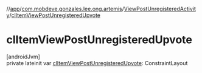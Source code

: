 //[app](../../../index.md)/[com.mobdeve.gonzales.lee.ong.artemis](../index.md)/[ViewPostUnregisteredActivity](index.md)/[clItemViewPostUnregisteredUpvote](cl-item-view-post-unregistered-upvote.md)

# clItemViewPostUnregisteredUpvote

[androidJvm]\
private lateinit var [clItemViewPostUnregisteredUpvote](cl-item-view-post-unregistered-upvote.md): ConstraintLayout
